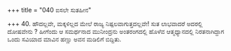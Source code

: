 +++
title = "040 ಐಸಲೇ ಸುತಹೀನ"

+++
40. ಹೌದಲ್ಲವೇ, ಮಕ್ಕಳಿಲ್ಲದ ಮೇಲೆ ರಾಜ್ಯ ನಿಷ್ಪಲವಾಗುತ್ತದಲ್ಲವೇ! ಸುತ ಲಾಭವಾದರೆ ಅದರಲ್ಲಿ ದೋಷವೇನು ? ಹೀಗೆಂದು ಆ ಸಮರ್ಥನಾದ ಮುನೀಂದ್ರನು ಅಂತರಂಗದಲ್ಲಿ ಹೊಳೆವ ಆತ್ಮಧ್ಯಾನದಲ್ಲಿ ನಿರತನಾಗಿದ್ದಾಗ  ಒಂದು ಸವಿಯಾದ ಮಾವಿನ ಹಣ್ಣು ಅವನ ಮಡಿಲಿಗೆ ಬಿದ್ದಿತು.